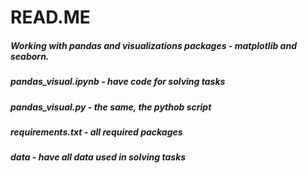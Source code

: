 # READ.ME

##### Working with pandas and visualizations packages - matplotlib and seaborn.
##### pandas_visual.ipynb  - have code for solving tasks 
##### pandas_visual.py - the same, the pythob script
##### requirements.txt - all required packages
##### data - have all data used in solving tasks
